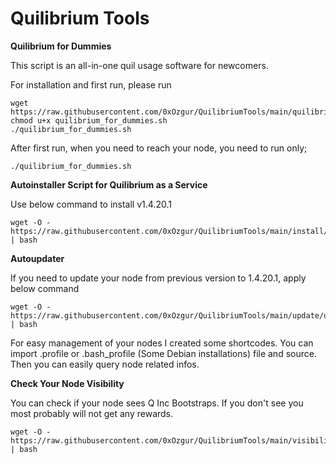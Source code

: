 # Quilibrium Tools

**Quilibrium for Dummies** 

This script is an all-in-one quil usage software for newcomers.

For installation and first run, please run

    wget https://raw.githubusercontent.com/0xOzgur/QuilibriumTools/main/quilibrium_for_dummies.sh
    chmod u+x quilibrium_for_dummies.sh
    ./quilibrium_for_dummies.sh

After first run, when you need to reach your node, you need to run only;

    ./quilibrium_for_dummies.sh

    

**Autoinstaller Script for Quilibrium as a Service**

Use below command to install v1.4.20.1

    wget -O - https://raw.githubusercontent.com/0xOzgur/QuilibriumTools/main/install/install_quilibrium_service.sh | bash

    
**Autoupdater**

If you need to update your node from previous version to 1.4.20.1, apply below command

    wget -O - https://raw.githubusercontent.com/0xOzgur/QuilibriumTools/main/update/update.sh | bash

For easy management of your nodes I created some shortcodes. You can import .profile or .bash_profile (Some Debian installations) file and source. Then you can easily query node related infos.

**Check Your Node Visibility**

You can check if your node sees Q Inc Bootstraps. If you don't see you most probably will not get any rewards.

    wget -O - https://raw.githubusercontent.com/0xOzgur/QuilibriumTools/main/visibility_check.sh | bash
